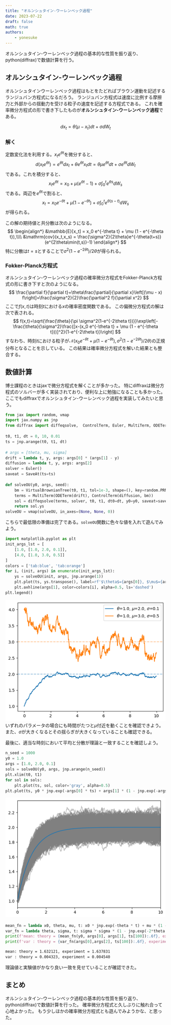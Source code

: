 ```yaml
---
title: "オルンシュタイン-ウーレンベック過程"
date: 2023-07-22
draft: false
math: true
authors:
    - yonesuke
---
```


オルンシュタイン-ウーレンベック過程の基本的な性質を振り返り、
python(diffrax)で数値計算を行う。

<!-- more -->

## オルンシュタイン-ウーレンベック過程
オルンシュタインウーレンベック過程はもとをたどればブラウン運動を記述するランジュバン方程式になるだろう。
ランジュバン方程式は速度に比例する摩擦力と外部からの揺動力を受ける粒子の速度を記述する方程式である。
これを確率微分方程式の形で書き下したものが**オルンシュタイン-ウーレンベック過程**である。

$$
dx_t = \theta(\mu - x_t)dt + \sigma dW_t
$$

### 解く
定数変化法を利用する。$x_{t}e^{\theta t}$を微分すると、
$$
d(x_{t}e^{\theta t})=e^{\theta t}dx_t+\theta e^{\theta t}x_t dt
=\theta\mu e^{\theta t}dt+\sigma e^{\theta t}dW_t
$$
である。これを積分すると、
$$
x_{t}e^{\theta t}=x_0+\mu(e^{\theta t}-1)+\sigma\int_0^t e^{\theta s}dW_s
$$
である。両辺を$e^{\theta t}$で割ると、
$$
x_t = x_0 e^{-\theta t} + \mu (1 - e^{-\theta t})+\sigma\int_0^t e^{\theta (s-t)}dW_s
$$
が得られる。

この解の期待値と共分散は次のようになる。
$$
\begin{align*}
&\mathbb{E}[x_t] = x_0 e^{-\theta t} + \mu (1 - e^{-\theta t}),\\\\
&\mathrm{cov}(x_t,x_s) = \frac{\sigma^2}{2\theta}e^{-\theta(t+s)}(e^{2\theta\min(t,s)}-1)
\end{align*}
$$
特に分散は$t=s$とすることで$\sigma^{2}(1-e^{-2\theta t})/2\theta$が得られる。

### Fokker-Planck方程式
オルンシュタイン-ウーレンベック過程の確率微分方程式をFokker-Planck方程式の形に書き下すと次のようになる。
$$
\frac{\partial f}{\partial t}+\theta\frac{\partial}{\partial x}\left[(\mu - x) f\right]=\frac{\sigma^2}{2}\frac{\partial^2 f}{\partial x^2}
$$
ここで$f(x,t)$は時刻$t$における$x$の確率密度関数である。
この偏微分方程式の解は次で表される。
$$
f(x,t)=\sqrt{\frac{\theta}{\pi \sigma^2(1-e^{-2\theta t})}}\exp\left[-\frac{\theta}{\sigma^2}\frac{[x-(x_0 e^{-\theta t} + \mu (1 - e^{-\theta t}))]^2}{1-e^{-2\theta t}}\right]
$$
すなわち、時刻$t$における粒子が$\mathcal{N}(x_0 e^{-\theta t} + \mu (1 - e^{-\theta t}),\sigma^2(1-e^{-2\theta t})/2\theta)$の正規分布となることを示している。
この結果は確率微分方程式を解いた結果とも整合する。

## 数値計算
博士課程のときはjaxで微分方程式を解くことが多かった。
特にdiffraxは微分方程式のソルバーが多く実装されており、便利な上に勉強になることも多かった。
ここでもdiffraxでオルンシュタイン-ウーレンベック過程を実装してみたいと思う。

```python
from jax import random, vmap
import jax.numpy as jnp
from diffrax import diffeqsolve,  ControlTerm, Euler, MultiTerm, ODETerm, SaveAt, VirtualBrownianTree

t0, t1, dt = 0, 10, 0.01
ts = jnp.arange(t0, t1, dt)

# args = [theta, mu, sigma]
drift = lambda t, y, args: args[0] * (args[1] - y)
diffusion = lambda t, y, args: args[2]
solver = Euler()
saveat = SaveAt(ts=ts)

def solveOU(y0, args, seed):
    bm = VirtualBrownianTree(t0, t1, tol=1e-3, shape=(), key=random.PRNGKey(seed))
    terms = MultiTerm(ODETerm(drift), ControlTerm(diffusion, bm))
    sol = diffeqsolve(terms, solver, t0, t1, dt0=dt, y0=y0, saveat=saveat, args=args)
    return sol.ys
solveOU = vmap(solveOU, in_axes=(None, None, 0))
```
こちらで最低限の準備は完了である。`solveOU`関数に色々な値を入れて遊んでみよう。

```python
import matplotlib.pyplot as plt
init_args_lst = [
    [1.0, [1.0, 2.0, 0.1]],
    [4.0, [1.0, 3.0, 0.5]]
]
colors = ['tab:blue', 'tab:orange']
for i, (init, args) in enumerate(init_args_lst):
    ys = solveOU(init, args, jnp.arange(1))
    plt.plot(ts, ys.transpose(), label=rf'$\theta$={args[0]}, $\mu$={args[1]}, $\sigma$={args[2]}', color=colors[i])
    plt.axhline(args[1], color=colors[i], alpha=0.5, ls='dashed')
plt.legend()
```
![](ou_process.png)
いずれのパラメータの場合にも時間がたつと$\mu$付近を動くことを確認できよう。
また、$\sigma$が大きくなるとその揺らぎが大きくなっていることも確認できる。

最後に、適当な時刻において平均と分散が理論と一致することを確認しよう。
```python
n_seed = 1000
y0 = 1.0
args = [1.0, 2.0, 0.1]
sols = solveOU(y0, args, jnp.arange(n_seed))
plt.xlim(t0, t1)
for sol in sols:
    plt.plot(ts, sol, color='gray', alpha=0.5)
plt.plot(ts, y0 * jnp.exp(-args[0] * ts) + args[1] * (1 - jnp.exp(-args[0] * ts)))
```
![](ou_process_1000.png)

```python
mean_fn = lambda x0, theta, mu, t: x0 * jnp.exp(-theta * t) + mu * (1 - jnp.exp(-theta * t))
var_fn = lambda theta, sigma, t: sigma * sigma * (1 - jnp.exp(-2*theta * t)) / 2 / theta
print(f'mean: theory = {mean_fn(y0, args[0], args[1], ts[100]):.6f}, experiment = {sols[:,100].mean():.6f}')
print(f'var : theory = {var_fn(args[0],args[2], ts[100]):.6f}, experiment = {sols[:,100].var():.6f}')
```
```bash
mean: theory = 1.632121, experiment = 1.637831
var : theory = 0.004323, experiment = 0.004540
```
理論値と実験値がかなり良い一致を見せていることが確認できた。

## まとめ
オルンシュタイン-ウーレンベック過程の基本的な性質を振り返り、
python(diffrax)で数値計算を行った。
確率微分方程式と久しぶりに触れ合って心地よかった。
もう少しほかの確率微分方程式とも遊んでみようかな、と思った。
